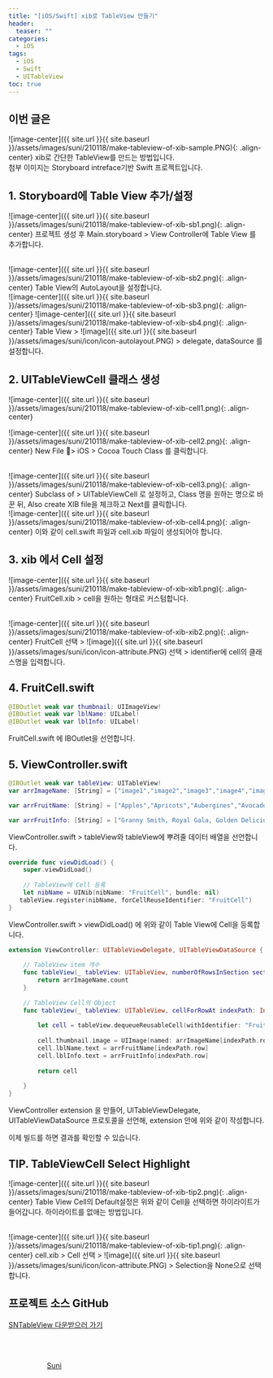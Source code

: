 ```yaml
---
title: "[iOS/Swift] xib로 TableView 만들기"
header:
  teaser: ""
categories:
  - iOS
tags:
  - iOS
  - Swift
  - UITableView
toc: true
---
```


## 이번 글은
![image-center]({{ site.url }}{{ site.baseurl }}/assets/images/suni/210118/make-tableview-of-xib-sample.PNG){: .align-center}
xib로 간단한 TableView를 만드는 방법입니다.<br>
첨부 이미지는 Storyboard intreface기반 Swift 프로젝트입니다.


## 1. Storyboard에 Table View 추가/설정

![image-center]({{ site.url }}{{ site.baseurl }}/assets/images/suni/210118/make-tableview-of-xib-sb1.png){: .align-center}
프로젝트 생성 후 Main.storyboard > View Controller에 Table View 를 추가합니다.

<br>
![image-center]({{ site.url }}{{ site.baseurl }}/assets/images/suni/210118/make-tableview-of-xib-sb2.png){: .align-center}
Table View의 AutoLayout을 설정합니다.

<br>
![image-center]({{ site.url }}{{ site.baseurl }}/assets/images/suni/210118/make-tableview-of-xib-sb3.png){: .align-center}
![image-center]({{ site.url }}{{ site.baseurl }}/assets/images/suni/210118/make-tableview-of-xib-sb4.png){: .align-center}
Table View >  ![image]({{ site.url }}{{ site.baseurl }}/assets/images/suni/icon/icon-autolayout.PNG) > delegate, dataSource 를 설정합니다.


## 2. UITableViewCell 클래스 생성

![image-center]({{ site.url }}{{ site.baseurl }}/assets/images/suni/210118/make-tableview-of-xib-cell1.png){: .align-center}

![image-center]({{ site.url }}{{ site.baseurl }}/assets/images/suni/210118/make-tableview-of-xib-cell2.png){: .align-center}
New File > iOS > Cocoa Touch Class 를 클릭합니다.

<br>
![image-center]({{ site.url }}{{ site.baseurl }}/assets/images/suni/210118/make-tableview-of-xib-cell3.png){: .align-center}
Subclass of > UITableViewCell 로 설정하고,
Class 명을 원하는 명으로 바꾼 뒤,
Also create XIB file을 체크하고 Next를 클릭합니다.

<br>
![image-center]({{ site.url }}{{ site.baseurl }}/assets/images/suni/210118/make-tableview-of-xib-cell4.png){: .align-center}
이와 같이 cell.swift 파일과 cell.xib 파일이 생성되어야 합니다.


## 3. xib 에서 Cell 설정

![image-center]({{ site.url }}{{ site.baseurl }}/assets/images/suni/210118/make-tableview-of-xib-xib1.png){: .align-center}
FruitCell.xib > cell을 원하는 형태로 커스텀합니다.

<br>
![image-center]({{ site.url }}{{ site.baseurl }}/assets/images/suni/210118/make-tableview-of-xib-xib2.png){: .align-center}
FruitCell 선택 > ![image]({{ site.url }}{{ site.baseurl }}/assets/images/suni/icon/icon-attribute.PNG) 선택 > identifier에 cell의 클래스명을 입력합니다.


## 4. FruitCell.swift

```swift
@IBOutlet weak var thumbnail: UIImageView!
@IBOutlet weak var lblName: UILabel!
@IBOutlet weak var lblInfo: UILabel!
```
FruitCell.swift 에 IBOutlet을 선언합니다.

## 5. ViewController.swift

```swift
@IBOutlet weak var tableView: UITableView!
var arrImageName: [String] = ["image1","image2","image3","image4","image5","image6","image7","image8","image9","image10"]

var arrFruitName: [String] = ["Apples","Apricots","Aubergines","Avocados","Bananas","Butternut squash","Cherries","Clementines","Dates","Elderberries"]

var arrFruitInfo: [String] = ["Granny Smith, Royal Gala, Golden Delicious and Pink Lady are just a few of the thousands of kinds of apple that are grown around the world.","Apricots can be eaten fresh or dried – both are packed with vitamins. ","Most aubergines are teardrop-shaped and have glossy purple skin.","Sometimes called an avocado pear, this fruit is often mistakenly described as a vegetable because we eat it in salads.","A great snack in a handy yellow skin!","Butternut squash is a large and pear-shaped fruit with a golden-brown to yellow skin.","Cherries grow from stalks in pairs and a tree can produce fruit for as long as 100 years!","This citrus fruit is the smallest of the tangerines.","These fruits come from the date palm tree and grow abundantly in Egypt.","These little, almost black berries grow on bushes all over the UK countryside in summer."]

```
ViewController.swift > tableView와 tableView에 뿌려줄 데이터 배열을 선언합니다.
<br>

```swift
override func viewDidLoad() {
    super.viewDidLoad()
    
    // TableView에 Cell 등록
    let nibName = UINib(nibName: "FruitCell", bundle: nil)
   tableView.register(nibName, forCellReuseIdentifier: "FruitCell")
}
```
ViewController.swift > viewDidLoad() 에 위와 같이 Table View에 Cell을 등록합니다.
<br>

```swift
extension ViewController: UITableViewDelegate, UITableViewDataSource {
    
    // TableView item 개수
    func tableView(_ tableView: UITableView, numberOfRowsInSection section: Int) -> Int {
        return arrImageName.count
    }
    
    // TableView Cell의 Object
    func tableView(_ tableView: UITableView, cellForRowAt indexPath: IndexPath) -> UITableViewCell {
        
        let cell = tableView.dequeueReusableCell(withIdentifier: "FruitCell", for: indexPath) as! FruitCell
        
        cell.thumbnail.image = UIImage(named: arrImageName[indexPath.row])
        cell.lblName.text = arrFruitName[indexPath.row]
        cell.lblInfo.text = arrFruitInfo[indexPath.row]
        
        return cell
        
    }
}
```
ViewController extension 을 만들어, UITableViewDelegate, UITableViewDataSource 프로토콜을 선언해,
extension 안에 위와 같이 작성합니다.

이제 빌드를 하면 결과를 확인할 수 있습니다.


## TIP. TableViewCell Select Highlight

![image-center]({{ site.url }}{{ site.baseurl }}/assets/images/suni/210118/make-tableview-of-xib-tip2.png){: .align-center}
Table View Cell의 Default설정은 위와 같이 Cell을 선택하면 하이라이트가 들어갑니다.
하이라이트를 없애는 방법입니다.

<br>
![image-center]({{ site.url }}{{ site.baseurl }}/assets/images/suni/210118/make-tableview-of-xib-tip1.png){: .align-center}
cell.xib > Cell 선택 > ![image]({{ site.url }}{{ site.baseurl }}/assets/images/suni/icon/icon-attribute.PNG) > Selection을 None으로 선택합니다.


## 프로젝트 소스 GitHub
[SNTableView 다운받으러 가기](https://github.com/SuniDev/SNTableView)

<br><br>
<figure style="width: 100px" class="align-center">
<a href="https://sunidev.github.io/">
  <img href="https://sunidev.github.io/" src="{{ site.url }}{{ site.baseurl }}/assets/images/suni/profile.png" alt="">
  <figcaption align="center">Suni</figcaption>
  </a>
</figure>
